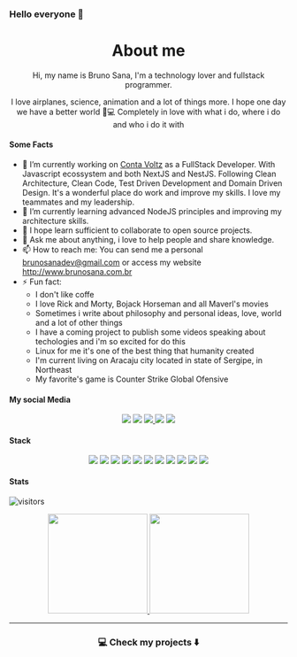 ### Hello everyone 👋

<div align="center">
<h1>About me</h1>
Hi, my name is Bruno Sana, I'm a technology lover and fullstack programmer.

I love airplanes, science, animation and a lot of things more. I hope one day we have a better world 🧾💻
Completely in love with what i do, where i do and who i do it with 
</div>

#### Some Facts

- 🔭 I’m currently working on [Conta Voltz](https://github.com/ContaVoltz) as a FullStack Developer. With Javascript ecossystem and both NextJS and NestJS. Following Clean Architecture, Clean Code, Test Driven Development and Domain Driven Design. It's a wonderful place do work and improve my skills. I love my teammates and my leadership.
- 🌱 I’m currently learning advanced NodeJS principles and improving my architecture skills. 
- 👯 I hope learn sufficient to collaborate to open source projects.
- 💬 Ask me about anything, i love to help people and share knowledge.
- 📫 How to reach me: You can send me a personal <brunosanadev@gmail.com> or access my website <http://www.brunosana.com.br>
- ⚡ Fun fact:
  - I don't like coffe
  - I love Rick and Morty, Bojack Horseman and all Maverl's movies
  - Sometimes i write about philosophy and personal ideas, love, world and a lot of other things
  - I have a coming project to publish some videos speaking about techologies and i'm so excited for do this
  - Linux for me it's one of the best thing that humanity created
  - I'm current living on Aracaju city located in state of Sergipe, in Northeast
  - My favorite's game is Counter Strike Global Ofensive

#### My social Media

<p align="center">
<a href="mailto:brunosanadev@gmail.com" ><img src="https://img.shields.io/badge/Gmail-D14836?style=for-the-badge&logo=gmail&logoColor=white" /></a>
<a href="http://twitter.com/brunosana2"><img src="https://img.shields.io/badge/Twitter-1DA1F2?style=for-the-badge&logo=twitter&logoColor=white" /></a>
<a href="https://www.linkedin.com/in/bruno-santana-87a185165">
  <img src="https://img.shields.io/badge/LinkedIn-0077B5?style=for-the-badge&logo=linkedin&logoColor=white" />
</a>
<a href="https://dev.to/brunosana"><img src="https://img.shields.io/badge/dev.to-0A0A0A?style=for-the-badge&logo=dev.to&logoColor=white"></a>
<a href="http://www.twitch.tv/brunosana"><img src="https://img.shields.io/badge/Twitch-9146FF?style=for-the-badge&logo=twitch&logoColor=white" /></a>
</p>

#### Stack
<p align="center">
 <img src="https://img.shields.io/badge/HTML5-E34F26?style=for-the-badge&logo=html5&logoColor=white" />
 <img src="https://img.shields.io/badge/CSS3-1572B6?style=for-the-badge&logo=css3&logoColor=white" />
 <img src="https://img.shields.io/badge/JavaScript-F7DF1E?style=for-the-badge&logo=javascript&logoColor=black" />
 <img src="https://img.shields.io/badge/Node.js-43853D?style=for-the-badge&logo=node.js&logoColor=white" /> 
 <img src="https://img.shields.io/badge/C-00599C?style=for-the-badge&logo=c&logoColor=white" />
 <img src="https://img.shields.io/badge/Java-ED8B00?style=for-the-badge&logo=java&logoColor=white" /> 
 <img src="https://img.shields.io/badge/React-20232A?style=for-the-badge&logo=react&logoColor=61DAFB" /> 
 <img src="https://img.shields.io/badge/MySQL-00000F?style=for-the-badge&logo=mysql&logoColor=white" />
 <img src="https://img.shields.io/badge/PostgreSQL-316192?style=for-the-badge&logo=postgresql&logoColor=white" /> 
 <img src="https://img.shields.io/badge/MongoDB-4EA94B?style=for-the-badge&logo=mongodb&logoColor=white" />
 <img src="https://img.shields.io/badge/Git-F05032?style=for-the-badge&logo=git&logoColor=white"/>
</p>

#### Stats

![visitors](https://visitor-badge.laobi.icu/badge?page_id=https://github.com/brunosana)
<p align="center">
<a href="https://github.com/brunosana">
  <img height="180em" src="https://github-readme-stats-eight-theta.vercel.app/api?username=brunosana&show_icons=true&theme=algolia&include_all_commits=true&count_private=true"/>
  <img height="180em" src="https://github-readme-stats-eight-theta.vercel.app/api/top-langs/?username=brunosana&layout=compact&langs_count=8&theme=algolia"/>
</a>
</p>

---

<h3  align="center">💻 Check my projects ⬇️ </h3>
